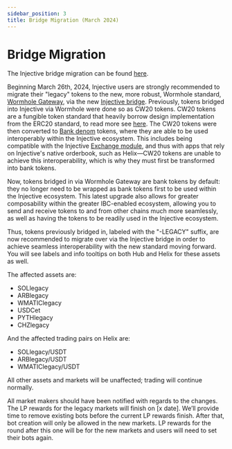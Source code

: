```yaml
---
sidebar_position: 3
title: Bridge Migration (March 2024)
---
```



# Bridge Migration

The Injective bridge migration can be found [here](https://bridge.helios.network/wormhole-migration/).

Beginning March 26th, 2024, Injective users are strongly recommended to migrate their "legacy" tokens to the new, more robust, Wormhole standard, [Wormhole Gateway](https://wormhole.com/gateway/), via the new [Injective bridge](https://bridge.helios.network/). Previously, tokens bridged into Injective via Wormhole were done so as CW20 tokens. CW20 tokens are a fungible token standard that heavily borrow design implementation from the ERC20 standard, to read more see [here](https://github.com/CosmWasm/cw-plus/blob/main/packages/cw20/README.md). The CW20 tokens were then converted to [Bank denom](../../../../develop/modules/Core/bank/) tokens, where they are able to be used interoperably within the Injective ecosystem. This includes being compatible with the Injective [Exchange module](../../../../develop/modules/Injective/exchange/), and thus with apps that rely on Injective's native orderbook, such as Helix—CW20 tokens are unable to achieve this interoperability, which is why they must first be transformed into bank tokens.

Now, tokens bridged in via Wormhole Gateway are bank tokens by default: they no longer need to be wrapped as bank tokens first to be used within the Injective ecosystem. This latest upgrade also allows for greater composability within the greater IBC-enabled ecosystem, allowing you to send and receive tokens to and from other chains much more seamlessly, as well as having the tokens to be readily used in the Injective ecosystem.

Thus, tokens previously bridged in, labeled with the "-LEGACY" suffix, are now recommended to migrate over via the Injective bridge in order to achieve seamless interoperability with the new standard moving forward. You will see labels and info tooltips on both Hub and Helix for these assets as well.

The affected assets are:
- SOLlegacy
- ARBlegacy
- WMATIClegacy
- USDCet
- PYTHlegacy
- CHZlegacy

And the affected trading pairs on Helix are:
- SOLlegacy/USDT
- ARBlegacy/USDT
- WMATIClegacy/USDT

All other assets and markets will be unaffected; trading will continue normally.

All market makers should have been notified with regards to the changes. The LP rewards for the legacy markets will finish on [x date]. We’ll provide time to remove existing bots before the current LP rewards finish. After that, bot creation will only be allowed in the new markets. LP rewards for the round after this one will be for the new markets and users will need to set their bots again.